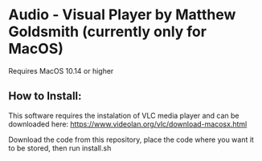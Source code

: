 # Audio - Visual Player by Matthew Goldsmith (currently only for MacOS)

Requires MacOS 10.14 or higher

## How to Install:

This software requires the instalation of VLC media player and can be downloaded here:
https://www.videolan.org/vlc/download-macosx.html

Download the code from this repository, place the code where you want it to be stored, then run install.sh


